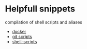 # Helpfull snippets
compilation of shell scripts and aliases 

- [docker](https://github.com/santi6291/Snippets/blob/master/docker.md)
- [git scripts](https://github.com/santi6291/Snippets/blob/master/gitConflict.md)
- [shell-scripts](https://github.com/santi6291/Snippets/blob/master/shell-scripts.md)
